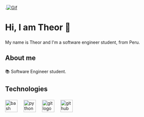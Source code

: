 .[![Gif](https://i.pinimg.com/originals/77/ca/a3/77caa32884d735d439ade45ba37feaf2.gif)](https://github.com/IamTheor)

<h1 align="left">Hi, I am Theor 👋</h1>

###

<p align="left">My name is Theor and I'm a software engineer student, from Peru.</p>

###

<h2 align="left">About me</h2>

###

<p align="left">📚 Software Engineer student.<br></p>

###

<h2 align="left">Technologies</h2>

###

<div align="left">
  <img src="https://cdn.jsdelivr.net/gh/devicons/devicon/icons/bash/bash-original.svg" height="40" alt="bash logo"  />
  <img width="12" />
  <img src="https://cdn.jsdelivr.net/gh/devicons/devicon/icons/python/python-original.svg" height="40" alt="python logo"  />
  <img width="12" />  
  <img src="https://cdn.jsdelivr.net/gh/devicons/devicon/icons/git/git-original.svg" height="40" alt="git logo"  />
  <img width="12" />
  <img src="https://cdn.jsdelivr.net/gh/devicons/devicon/icons/github/github-original.svg" height="40" alt="github logo"  />
  <img width="12" />
</div>

###
